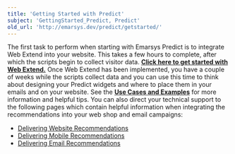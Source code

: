 ```yaml
---
title: 'Getting Started with Predict'
subject: 'GettingStarted_Predict, Predict'
old_url: 'http://emarsys.dev/predict/getstarted/'
---
```


The first task to perform when starting with Emarsys Predict is to integrate Web Extend into your website. This takes a few hours to complete, after which the scripts begin to collect visitor data. [**Click here to get started with Web Extend.**](/Getting%20Started/implementation.md "The Web Extend Scripts") Once Web Extend has been implemented, you have a couple of weeks while the scripts collect data and you can use this time to think about designing your Predict widgets and where to place them in your emails and on your website. See the [**Use Cases and Examples**](/Predict/use-cases.md "Best Practices and Examples") for more information and helpful tips. You can also direct your technical support to the following pages which contain helpful information when integrating the recommendations into your web shop and email campaigns:

- [Delivering Website Recommendations](/Getting%20Started/web-rec.md)
- [Delivering Mobile Recommendations](/Getting%20Started/mobile.md)
- [Delivering Email Recommendations](/Getting%20Started/email-rec.md)